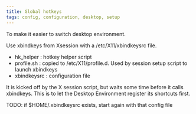 ```yaml
---
title: Global hotkeys
tags: config, configuration, desktop, setup
---
```

To make it easier to switch desktop environment.

Use xbindkeys from Xsession with a /etc/X11/xbindkeysrc file.

- hk_helper : hotkey helper script
- profile.sh : copied to /etc/X11/profile.d.  Used by session setup
  script to launch xbindkeys
- xbindkeysrc : configuration file

It is kicked off by the X session script, but waits some time before
it calls xbindkeys.  This is to let the Desktop Environment register
its shortcuts first.

TODO: if $HOME/.xbindkeysrc exists, start again with that config file


